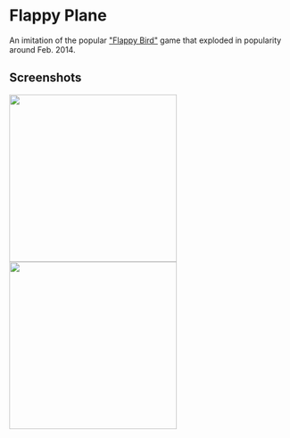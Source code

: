 # Flappy Plane

An imitation of the popular ["Flappy Bird"](https://en.wikipedia.org/wiki/Flappy_Bird) game that exploded in popularity around Feb. 2014.

## Screenshots
<img src="https://github.com/xyjiang970/games/assets/76984271/e77530e8-bebb-424f-97cf-9346dbe6901a" width="300"/>

<br>

<img src="https://github.com/xyjiang970/games/assets/76984271/55a2028b-c75e-4d13-a9fc-84413756c00c" width="300"/>
